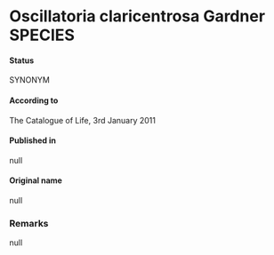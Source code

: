 # Oscillatoria claricentrosa Gardner SPECIES

#### Status
SYNONYM

#### According to
The Catalogue of Life, 3rd January 2011

#### Published in
null

#### Original name
null

### Remarks
null